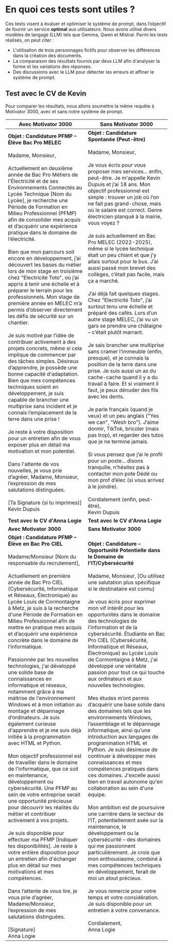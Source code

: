 # En quoi ces tests sont utiles ?

Ces tests visent à évaluer et optimiser le système de prompt, dans l’objectif de fournir un service **optimal** aux utilisateurs. Nous avons utilisé divers modèles de langage (LLM) tels que Gemma, Qwen et Mistral. Parmi les tests réalisés, on peut citer :
- L'utilisation de trois personnages fictifs pour observer les différences dans la création des documents.
- La comparaison des résultats fournis par deux LLM afin d'analyser la forme et les variations des réponses.
- Des discussions avec le LLM pour détecter les erreurs et affiner le système de prompt.

## Test avec le CV de Kevin

Pour comparer les résultats, nous allons soumettre la même requête à Motivator 3000, avec et sans notre système de prompt.

| **Avec Motivator 3000** | **Sans Motivator 3000** |
|-------------------------|-------------------------|
| **Objet : Candidature PFMP – Élève Bac Pro MELEC**<br><br>Madame, Monsieur,<br><br>Actuellement en deuxième année de Bac Pro Métiers de l'Électricité et de ses Environnements Connectés au Lycée Technique [Nom du Lycée], je recherche une Période de Formation en Milieu Professionnel (PFMP) afin de consolider mes acquis et d’acquérir une expérience pratique dans le domaine de l’électricité.<br><br>Bien que mon parcours soit encore en développement, j’ai découvert les bases du métier lors de mon stage en troisième chez "Electricité Toto", où j’ai appris à tenir une échelle et à préparer le terrain pour les professionnels. Mon stage de première année en MELEC m’a permis d’observer directement les défis de sécurité sur un chantier.<br><br>Je suis motivé par l’idée de contribuer activement à des projets concrets, même si cela implique de commencer par des tâches simples. Désireux d’apprendre, je possède une bonne capacité d'adaptation. Bien que mes compétences techniques soient en développement, je suis capable de brancher une multiprise sans incident et je connais l’emplacement de la terre dans une prise !<br><br>Je reste à votre disposition pour un entretien afin de vous exposer plus en détail ma motivation et mon potentiel.<br><br>Dans l'attente de vos nouvelles, je vous prie d’agréer, Madame, Monsieur, l’expression de mes salutations distinguées.<br><br>[Ta Signature (si tu imprimes)]<br>Kevin Dupuis | **Objet : Candidature Spontanée (Peut-être)**<br><br>Madame, Monsieur,<br><br>Je vous écris pour vous proposer mes services... enfin, peut-être. Je m'appelle Kevin Dupuis et j’ai 18 ans. Mon objectif professionnel est simple : trouver un job où l’on ne fait pas grand-chose, mais où le salaire est correct. Genre électricien planqué à la mairie, vous voyez ?<br><br>Je suis actuellement en Bac Pro MELEC (2022-2025), même si le lycée technique était un peu chiant et que j’y allais surtout pour le bus. J’ai aussi passé mon brevet des collèges, c’était pas facile, mais ça a marché.<br><br>J’ai déjà fait quelques stages. Chez "Electricité Toto", j’ai surtout tenu une échelle et préparé des cafés. Lors d’un autre stage MELEC, j’ai vu un gars se prendre une châtaigne – c’était plutôt marrant.<br><br>Je sais brancher une multiprise sans cramer l’immeuble (enfin, presque), et je connais la position de la terre dans une prise. Je suis aussi un as du cache-cache quand il y a du travail à faire. Et si vraiment il faut, je peux dénuder des fils avec les dents.<br><br>Je parle français (quand je veux) et un peu anglais ("Yes we can", "Wesh bro"). J’aime dormir, TikTok, bricoler (mais pas trop), et regarder des tutos que je ne termine jamais.<br><br>Si vous pensez que j’ai le profil pour un poste... disons tranquille, n’hésitez pas à contacter mon pote Dédé ou mon prof d’élec (si vous arrivez à le joindre).<br><br>Cordialement (enfin, peut-être),<br>Kevin Dupuis |
| **Test avec le CV d'Anna Logie** | **Test avec le CV d'Anna Logie** |
| **Avec Motivator 3000** | **Sans Motivator 3000** |
| **Objet : Candidature PFMP – Élève en Bac Pro CIEL**<br><br>Madame/Monsieur [Nom du responsable du recrutement],<br><br>Actuellement en première année de Bac Pro CIEL (Cybersécurité, Informatique et Réseaux, Électronique) au Lycée Louis de Cormontaigne à Metz, je suis à la recherche d'une Période de Formation en Milieu Professionnel afin de mettre en pratique mes acquis et d’acquérir une expérience concrète dans le domaine de l’informatique.<br><br>Passionnée par les nouvelles technologies, j'ai développé une solide base de connaissances en informatique et réseaux, notamment grâce à ma maîtrise de l'environnement Windows et à mon initiation au montage et dépannage d’ordinateurs. Je suis également curieuse d'apprendre et je me suis déjà initiée à la programmation avec HTML et Python.<br><br>Mon objectif professionnel est de travailler dans le domaine de l'informatique, que ce soit en maintenance, développement ou cybersécurité. Une PFMP au sein de votre entreprise serait une opportunité précieuse pour découvrir les réalités du métier et contribuer activement à vos projets.<br><br>Je suis disponible pour effectuer ma PFMP [Indiquer tes disponibilités]. Je reste à votre entière disposition pour un entretien afin d'échanger plus en détail sur mes motivations et mes compétences.<br><br>Dans l’attente de vous lire, je vous prie d’agréer, Madame/Monsieur, l’expression de mes salutations distinguées.<br><br>[Signature]<br>Anna Logie | **Objet : Candidature – Opportunité Potentielle dans le Domaine de l'IT/Cybersécurité**<br><br>Madame, Monsieur, [Ou utilisez une salutation plus spécifique si le destinataire est connu]<br><br>Je vous écris pour exprimer mon vif intérêt pour les opportunités dans le domaine des technologies de l’information et de la cybersécurité. Étudiante en Bac Pro CIEL (Cybersécurité, Informatique et Réseaux, Électronique) au Lycée Louis de Cormontaigne à Metz, j'ai développé une véritable passion pour tout ce qui touche aux ordinateurs et aux nouvelles technologies.<br><br>Mes études m’ont permis d’acquérir une base solide dans des domaines tels que les environnements Windows, l’assemblage et le dépannage informatique, ainsi qu’une introduction aux langages de programmation HTML et Python. Je suis désireuse de continuer à développer mes connaissances et mes compétences pratiques dans ces domaines. J'excelle aussi bien en travail autonome qu'en collaboration au sein d'une équipe.<br><br>Mon ambition est de poursuivre une carrière dans le secteur de l’IT, potentiellement axée sur la maintenance, le développement ou la cybersécurité – des domaines qui me passionnent particulièrement. Je crois que mon enthousiasme, combiné à mes compétences techniques en développement, ferait de moi un atout précieux.<br><br>Je vous remercie pour votre temps et votre considération. Je suis disponible pour un entretien à votre convenance.<br><br>Cordialement,<br>Anna Logie |

